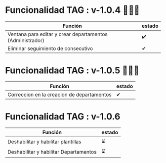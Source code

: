 # Funcionalidad TAG : v-1.0.4 🎉🎉🎉

| Función | estado|
| --------|-------|
| Ventana para editar y crear departamentos (Administrador) | ✔️ |
| Eliminar seguimiento de consecutivo |✔| 

# Funcionalidad TAG : v-1.0.5 🎉🎉🎉
| Función | estado|
| --------|-------|
| Correccion en la creacion de departamentos |✔| 


# Funcionalidad TAG : v-1.0.6
| Función | estado|
| --------|-------|
| Deshabilitar y habilitar plantillas | ⌛| 
| Deshabilitar y habilitar Departamentos | ⌛| 